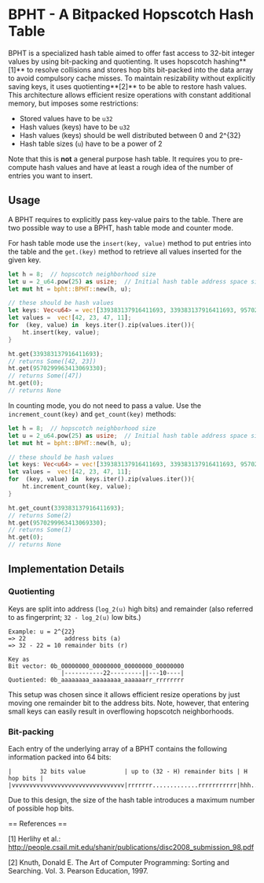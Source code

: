 # BPHT - A Bitpacked Hopscotch Hash Table

BPHT is a specialized hash table aimed to offer fast access to 32-bit integer values by using bit-packing and quotienting.
It uses hopscotch hashing**[1]** to resolve collisions and stores hop bits bit-packed into the data array to avoid compulsory cache misses.
To maintain resizability without explicitly saving keys, it uses quotienting**[2]** to be able to restore hash values.
This architecture allows efficient resize operations with constant additional memory, but imposes some restrictions:

* Stored values have to be `u32`
* Hash values (keys) have to be `u32`
* Hash values (keys) should be well distributed between 0 and 2^{32}
* Hash table sizes (`u`) have to be a power of 2

Note that this is **not** a general purpose hash table.
It requires you to pre-compute hash values and have at least a rough idea of the number of entries you want to insert.



## Usage

A BPHT requires to explicitly pass key-value pairs to the table.
There are two possible way to use a BPHT, hash table mode and counter mode.

For hash table mode use the `insert(key, value)` method to put entries into the table and the `get.(key)` method to retrieve all values inserted for the given key.

```rust
let h = 8;  // hopscotch neighborhood size
let u = 2_u64.pow(25) as usize;  // Initial hash table address space size
let mut ht = bpht::BPHT::new(h, u);

// these should be hash values
let keys: Vec<u64> = vec![339383137916411693, 339383137916411693, 9570299963413069330, 11149767687988377925];
let values =  vec![42, 23, 47, 11];
for  (key, value) in  keys.iter().zip(values.iter()){
    ht.insert(key, value);
}

ht.get(339383137916411693);
// returns Some([42, 23])
ht.get(9570299963413069330);
// returns Some([47])
ht.get(0);
// returns None
```

In counting mode, you do not need to pass a value.
Use the `increment_count(key)` and `get_count(key)` methods:

```rust
let h = 8;  // hopscotch neighborhood size
let u = 2_u64.pow(25) as usize;  // Initial hash table address space size
let mut ht = bpht::BPHT::new(h, u);

// these should be hash values
let keys: Vec<u64> = vec![339383137916411693, 339383137916411693, 9570299963413069330, 11149767687988377925];
let values =  vec![42, 23, 47, 11];
for  (key, value) in  keys.iter().zip(values.iter()){
    ht.increment_count(key, value);
}

ht.get_count(339383137916411693);
// returns Some(2)
ht.get(9570299963413069330);
// returns Some(1)
ht.get(0);
// returns None
```



## Implementation Details

### Quotienting
Keys are split into address (`log_2(u)` high bits) and remainder (also referred to as fingerprint; `32 - log_2(u)` low bits.)

```
Example: u = 2^{22}
=> 22           address bits (a)
=> 32 - 22 = 10 remainder bits (r)

Key as
Bit vector: 0b_00000000_00000000_00000000_00000000
               |-----------22---------||---10----|
Quotiented: 0b_aaaaaaaa_aaaaaaaa_aaaaaarr_rrrrrrrr
```
This setup was chosen since it allows efficient resize operations by just moving one remainder bit to the address bits.
Note, however, that entering small keys can easily result in overflowing hopscotch neighborhoods.


### Bit-packing 
Each entry of the underlying array of a BPHT contains the following information packed into 64 bits:
```
|        32 bits value           | up to (32 - H) remainder bits | H hop bits |
|vvvvvvvvvvvvvvvvvvvvvvvvvvvvvvvv|rrrrrrr.............rrrrrrrrrrr|hhh......hhh|
```
Due to this design, the size of the hash table introduces a maximum number of possible hop bits.




== References ==

[1] Herlihy et al.: http://people.csail.mit.edu/shanir/publications/disc2008_submission_98.pdf

[2] Knuth, Donald E. The Art of Computer Programming: Sorting and Searching. Vol. 3. Pearson Education, 1997.

